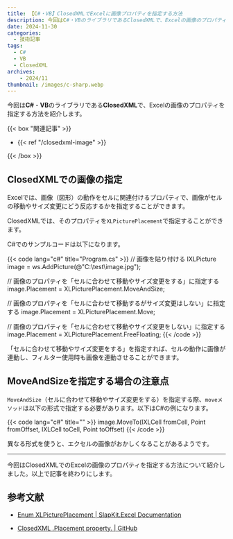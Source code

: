```yaml
---
title: 【C#・VB】ClosedXMLでExcelに画像プロパティを指定する方法
description: 今回はC#・VBのライブラリであるClosedXMLで、Excelの画像のプロパティを指定する方法を紹介します。
date: 2024-11-30
categories: 
  - 技術記事
tags: 
  - C#
  - VB
  - ClosedXML
archives:
    - 2024/11
thumbnail: /images/c-sharp.webp
---
```


今回は**C#**・**VB**のライブラリである**ClosedXML**で、Excelの画像のプロパティを指定する方法を紹介します。

<!--more-->

{{< box "関連記事" >}}
<ul>
<li>{{< ref "/closedxml-image" >}}</li>
</ul>
{{< /box >}}

## ClosedXMLでの画像の指定

Excelでは、画像（図形）の動作をセルに関連付けるプロパティで、画像がセルの移動やサイズ変更にどう反応するかを指定することができます。

ClosedXMLでは、そのプロパティを`XLPicturePlacement`で指定することができます。

C#でのサンプルコードは以下になります。

{{< code lang="c#" title="Program.cs" >}}
// 画像を貼り付ける
IXLPicture image = ws.AddPicture(@"C:\test\image.jpg");

// 画像のプロパティを「セルに合わせて移動やサイズ変更をする」に指定する
image.Placement = XLPicturePlacement.MoveAndSize;

// 画像のプロパティを「セルに合わせて移動するがサイズ変更はしない」に指定する
image.Placement = XLPicturePlacement.Move;

// 画像のプロパティを「セルに合わせて移動やサイズ変更をしない」に指定する
image.Placement = XLPicturePlacement.FreeFloating;
{{< /code >}}

「セルに合わせて移動やサイズ変更をする」を指定すれば、セルの動作に画像が連動し、フィルター使用時も画像を連動させることができます。

## MoveAndSizeを指定する場合の注意点

`MoveAndSize`（セルに合わせて移動やサイズ変更をする）を指定する際、`moveメソッド`は以下の形式で指定する必要があります。以下はC#の例になります。

{{< code lang="c#" title="" >}}
image.MoveTo(IXLCell fromCell, Point fromOffset, IXLCell toCell, Point toOffset)
{{< /code >}}

異なる形式を使うと、エクセルの画像がおかしくなることがあるようです。

* * *

今回はClosedXMLでのExcelの画像のプロパティを指定する方法について紹介しました。以上で記事を終わりにします。

## 参考文献

* [Enum XLPicturePlacement | SlapKit.Excel Documentation](https://docs.slapkit.com/excel/api/SlapKit.Excel.Excel.Drawings.XLPicturePlacement.html)

* [ClosedXML .Placement property. | GitHub](https://github.com/ClosedXML/ClosedXML/issues/971)